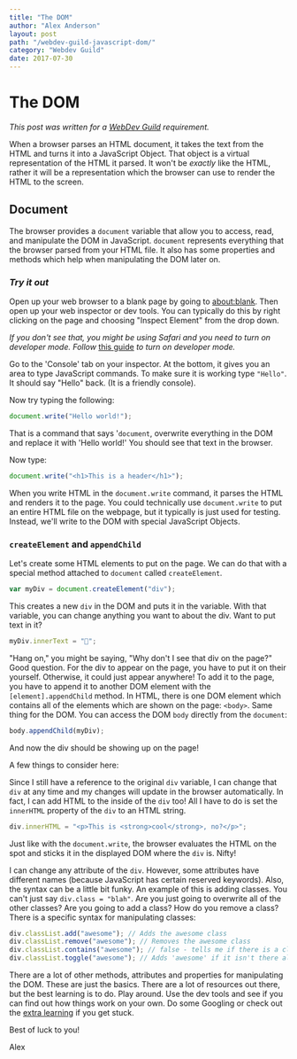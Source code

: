 ```yaml
---
title: "The DOM"
author: "Alex Anderson"
layout: post
path: "/webdev-guild-javascript-dom/"
category: "Webdev Guild"
date: 2017-07-30
---
```


# The DOM

_This post was written for a [WebDev Guild](https://github.com/alexanderson1993/webdev-guild) requirement._

When a browser parses an HTML document, it takes the text from the HTML and turns it into a JavaScript Object. That object is a virtual representation of the HTML it parsed. It won't be _exactly_ like the HTML, rather it will be a representation which the browser can use to render the HTML to the screen.

## Document

The browser provides a `document` variable that allow you to access, read, and manipulate the DOM in JavaScript. `document` represents everything that the browser parsed from your HTML file. It also has some properties and methods which help when manipulating the DOM later on.

### _Try it out_

Open up your web browser to a blank page by going to [about:blank](about:blank). Then open up your web inspector or dev tools. You can typically do this by right clicking on the page and choosing "Inspect Element" from the drop down.

_If you don't see that, you might be using Safari and you need to turn on developer mode. Follow_ [this guide](https://developer.apple.com/library/content/documentation/AppleApplications/Conceptual/Safari_Developer_Guide/GettingStarted/GettingStarted.html#//apple_ref/doc/uid/TP40007874-CH2-SW1) _to turn on developer mode._

Go to the 'Console' tab on your inspector. At the bottom, it gives you an area to type JavaScript commands. To make sure it is working type `"Hello"`. It should say "Hello" back. (It is a friendly console).

Now try typing the following:

```javascript
document.write("Hello world!");
```

That is a command that says '`document`, overwrite everything in the DOM and replace it with 'Hello world!' You should see that text in the browser.

Now type:

```javascript
document.write("<h1>This is a header</h1>");
```

When you write HTML in the `document.write` command, it parses the HTML and renders it to the page. You could technically use `document.write` to put an entire HTML file on the webpage, but it typically is just used for testing. Instead, we'll write to the DOM with special JavaScript Objects.

### `createElement` and `appendChild`

Let's create some HTML elements to put on the page. We can do that with a special method attached to `document` called `createElement`.

```js
var myDiv = document.createElement("div");
```

This creates a new `div` in the DOM and puts it in the variable. With that variable, you can change anything you want to about the div. Want to put text in it?

```js
myDiv.innerText = "🚀";
```

"Hang on," you might be saying, "Why don't I see that div on the page?" Good question. For the div to appear on the page, you have to put it on their yourself. Otherwise, it could just appear anywhere! To add it to the page, you have to append it to another DOM element with the `[element].appendChild` method. In HTML, there is one DOM element which contains all of the elements which are shown on the page: `<body>`. Same thing for the DOM. You can access the DOM `body` directly from the `document`:

```js
body.appendChild(myDiv);
```

And now the div should be showing up on the page!

A few things to consider here:

Since I still have a reference to the original `div` variable, I can change that `div` at any time and my changes will update in the browser automatically. In fact, I can add HTML to the inside of the `div` too! All I have to do is set the `innerHTML` property of the `div` to an HTML string.

```js
div.innerHTML = "<p>This is <strong>cool</strong>, no?</p>";
```

Just like with the `document.write`, the browser evaluates the HTML on the spot and sticks it in the displayed DOM where the `div` is. Nifty!

I can change any attribute of the `div`. However, some attributes have different names (because JavaScript has certain reserved keywords). Also, the syntax can be a little bit funky. An example of this is adding classes. You can't just say `div.class = "blah"`. Are you just going to overwrite all of the other classes? Are you going to add a class? How do you remove a class? There is a specific syntax for manipulating classes:

```js
div.classList.add("awesome"); // Adds the awesome class
div.classList.remove("awesome"); // Removes the awesome class
div.classList.contains("awesome"); // false - tells me if there is a class on `div` called 'awesome'
div.classList.toggle("awesome"); // Adds 'awesome' if it isn't there already; removes it if it is.
```

There are a lot of other methods, attributes and properties for manipulating the DOM. These are just the basics. There are a lot of resources out there, but the best learning is to do. Play around. Use the dev tools and see if you can find out how things work on your own. Do some Googling or check out the [extra learning](https://github.com/alexanderson1993/webdev-guild/blob/master/apprentice/javascript/dom.md#extra-learning) if you get stuck.

Best of luck to you!

Alex
